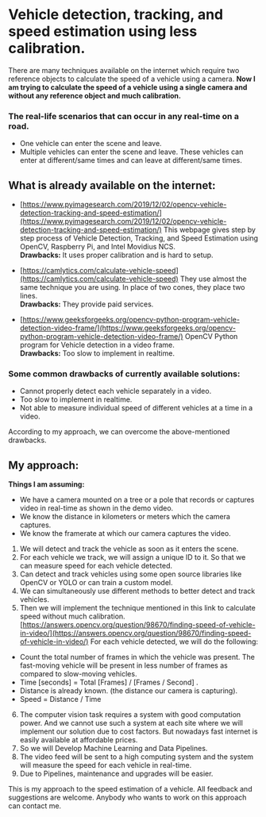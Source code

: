 ﻿# Vehicle detection, tracking, and speed estimation using less calibration.
There are many techniques available on the internet which require two reference objects to calculate the speed of a vehicle using a camera.
**Now I am trying to calculate the speed of a vehicle using a single camera and without any reference object and much calibration.**

### The real-life scenarios that can occur in any real-time on a road.

 - One vehicle can enter the scene and leave.
 - Multiple vehicles can enter the scene and leave. These vehicles can enter at different/same times and can leave at different/same times.
 
 ## What is already available on the internet:
 
 - [https://www.pyimagesearch.com/2019/12/02/opencv-vehicle-detection-tracking-and-speed-estimation/](https://www.pyimagesearch.com/2019/12/02/opencv-vehicle-detection-tracking-and-speed-estimation/) This webpage gives step by step process of Vehicle Detection, Tracking, and Speed Estimation using OpenCV, Raspberry Pi, and Intel Movidius NCS.  
 **Drawbacks:** It uses proper calibration and is hard to setup.
 
 - [https://camlytics.com/calculate-vehicle-speed](https://camlytics.com/calculate-vehicle-speed) They use almost the same technique you are using. In place of two cones, they place two lines.  
**Drawbacks:** They provide paid services.
 - [https://www.geeksforgeeks.org/opencv-python-program-vehicle-detection-video-frame/](https://www.geeksforgeeks.org/opencv-python-program-vehicle-detection-video-frame/) OpenCV Python program for Vehicle detection in a video frame.  
 **Drawbacks:** Too slow to implement in realtime. 

### Some common drawbacks of currently available solutions:

 - Cannot properly detect each vehicle separately in a video.
 - Too slow to implement in realtime. 
 - Not able to measure individual speed of different vehicles at a time in a video.
 
 According to my approach, we can overcome the above-mentioned drawbacks. 

## My approach:
**Things I am assuming:**
 - We have a camera mounted on a tree or a pole that records or captures video in real-time as shown in the demo video.
 - We know the distance in kilometers or meters which the camera captures.
 - We know the framerate at which our camera captures the video.

 1. We will detect and track the vehicle as soon as it enters the scene.
 2. For each vehicle we track, we will assign a unique ID to it. So that we can measure speed for each vehicle detected.
 3. Can detect and track vehicles using some open source libraries like OpenCV or YOLO or can train a custom model.
 4. We can simultaneously use different methods to better detect and track vehicles.
 5. Then we will implement the technique mentioned in this link to calculate speed without much calibration. [https://answers.opencv.org/question/98670/finding-speed-of-vehicle-in-video/](https://answers.opencv.org/question/98670/finding-speed-of-vehicle-in-video/)
 For each vehicle detected, we will do the following:
 - Count the total number of frames in which the vehicle was present. The fast-moving vehicle will be present in less number of frames as compared to slow-moving vehicles.
 - Time [seconds] = Total [Frames] / [Frames / Second] .
 - Distance is already known. (the distance our camera is capturing).
 - Speed = Distance / Time
 6. The computer vision task requires a system with good computation power. And we cannot use such a system at each site where we will implement our solution due to cost factors. But nowadays fast internet is easily available at affordable prices.
 7. So we will Develop Machine Learning and Data Pipelines.
 8. The video feed will be sent to a high computing system and the system will measure the speed for each vehicle in real-time.
 9. Due to Pipelines, maintenance and upgrades will be easier.
 
 This is my approach to the speed estimation of a vehicle. All feedback and suggestions are welcome. Anybody who wants to work on this approach can contact me. 
